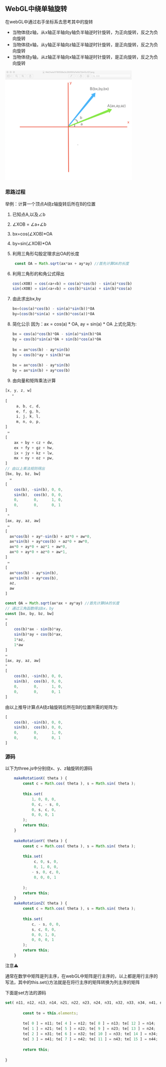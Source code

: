 ## WebGL中绕单轴旋转
在webGL中通过右手坐标系去思考其中的旋转
- 当物体绕z轴，从x轴正半轴向y轴负半轴逆时针旋转，为正向旋转，反之为负向旋转
- 当物体绕x轴，从y轴正半轴向z轴正半轴逆时针旋转，是正向旋转，反之为负向旋转
- 当物体绕y轴，从z轴正半轴向x轴正半轴逆时针旋转，是正向旋转，反之为负向旋转



<img src="../images/计算旋转量.png" alt="image-20210106142031447" style="zoom:40%;" /> 

### 思路过程
举例：计算一个顶点A绕z轴旋转后所在B的位置

1. 已知点A,以及∠b
2. ∠XOB = ∠a+∠b
3. bx=cos(∠XOB)*OA
4. by=sin(∠XOB)*OA
5. 利用三角形勾股定理求出OA的长度
   ```js
    const OA = Math.sqrt(ax*ax + ay*ay) //首先计算OA的长度
   ```
6. 利用三角形的和角公式得出
   ```js
   cos(∠XOB) = cos(∠a+∠b) = cos(a)*cos(b) - sin(a)*cos(b)
   sin(∠XOB) = sin(∠a+∠b) = cos(b)*sin(a) + sin(b)*cos(a)
   ```
7. 由此求出bx,by
   ```js
   bx=(cos(a)*cos(b) - sin(a)*sin(b))*OA
   by=(cos(b)*sin(a) + sin(b)*cos(a))*OA
   ```
8. 简化公示
   因为：ax = cos(a) * OA, ay = sin(a) * OA
   上式化简为:
   
   ```js
   bx = cos(a)*cos(b)*OA - sin(a)*sin(b)*OA
   by = cos(b)*sin(a)*OA + sin(b)*cos(a)*OA
   
   bx = ax*cos(b) - ay*sin(b)
   by = cos(b)*ay + sin(b)*ax
   
   bx = ax*cos(b) - ay*sin(b)
   by = ax*sin(b) + ay*cos(b)
   ```
9.  由向量和矩阵乘法计算
   ```js
   [x, y, z, w] 
      * 
   [
        a, b, c, d,
        e, f, g, h,
        i, j, k, l,
        m, n, o, p,
   ]
   	=
   [
       ax + by + cz + dw,
       ex + fy + gz + hw,
       ix + jy + kz + lw,
       mx + ny + oz + pw,
   ]
   // 由以上乘法规则得出
   [bx, by, bz, bw]
     = 
   [
       cos(b), -sin(b), 0, 0,
       sin(b),  cos(b), 0, 0,
       0,       0,      1, 0,
       0,       0,      0, 1
   ]
   	*
   [ax, ay, az, aw]
   	=
   [
     ax*cos(b) + ay*-sin(b) + az*0 + aw*0,
     ax*sin(b) + ay*cos(b) + az*0 + aw*0,
     ax*0 + ay*0 + az*1 + aw*0,
     ax*0 + ay*0 + az*0 + aw*1,
   ]
   	=
   [
     ax*cos(b) - ay*sin(b),
     ax*sin(b) + ay*cos(b),
     az,
     aw
   ]
   ```


```js
const OA = Math.sqrt(ax*ax + ay*ay) //首先计算OA的长度
// 通过三角函数得出bx，by
const [bx, by, bz, bw] 
= 
[
    cos(b)*ax - sin(b)*ay,
    sin(b)*ay + cos(b)*ax,
    1*az,
    1*aw
]
=
[ax, ay, az, aw]
*
[
    cos(b), -sin(b), 0, 0,
    sin(b),  cos(b), 0, 0,
    0,       0,      1, 0,
    0,       0,      0, 1
]
```

由以上推导计算点A绕z轴旋转后所在B的位置所需的矩阵为:
```js
[
    cos(b), -sin(b), 0, 0,
    sin(b),  cos(b), 0, 0,
    0,       0,      1, 0,
    0,       0,      0, 1
]
```
### 源码
以下为three.js中分别绕x、y、z轴旋转的源码
```js
    makeRotationX( theta ) {
		const c = Math.cos( theta ), s = Math.sin( theta );

		this.set(
			1, 0, 0, 0,
			0, c, - s, 0,
			0, s, c, 0,
			0, 0, 0, 1
		);
		return this;
	}

	makeRotationY( theta ) {
		const c = Math.cos( theta ), s = Math.sin( theta );

		this.set(
			 c, 0, s, 0,
			 0, 1, 0, 0,
			- s, 0, c, 0,
			 0, 0, 0, 1

		);
		return this;
	}
    makeRotationZ( theta ) {
		const c = Math.cos( theta ), s = Math.sin( theta );

		this.set(
			c, - s, 0, 0,
			s, c, 0, 0,
			0, 0, 1, 0,
			0, 0, 0, 1
		);
		return this;
	}
```

注意⚠️

通常在数学中矩阵是列主序，在webGL中矩阵是行主序的，以上都是用行主序的写法，其中的this.set()方法就是在将行主序的矩阵转换为列主序的矩阵

下面是set方法的源码

```js
set( n11, n12, n13, n14, n21, n22, n23, n24, n31, n32, n33, n34, n41, n42, n43, n44 ) {

		const te = this.elements;

		te[ 0 ] = n11; te[ 4 ] = n12; te[ 8 ] = n13; te[ 12 ] = n14;
		te[ 1 ] = n21; te[ 5 ] = n22; te[ 9 ] = n23; te[ 13 ] = n24;
		te[ 2 ] = n31; te[ 6 ] = n32; te[ 10 ] = n33; te[ 14 ] = n34;
		te[ 3 ] = n41; te[ 7 ] = n42; te[ 11 ] = n43; te[ 15 ] = n44;

		return this;

}
```

